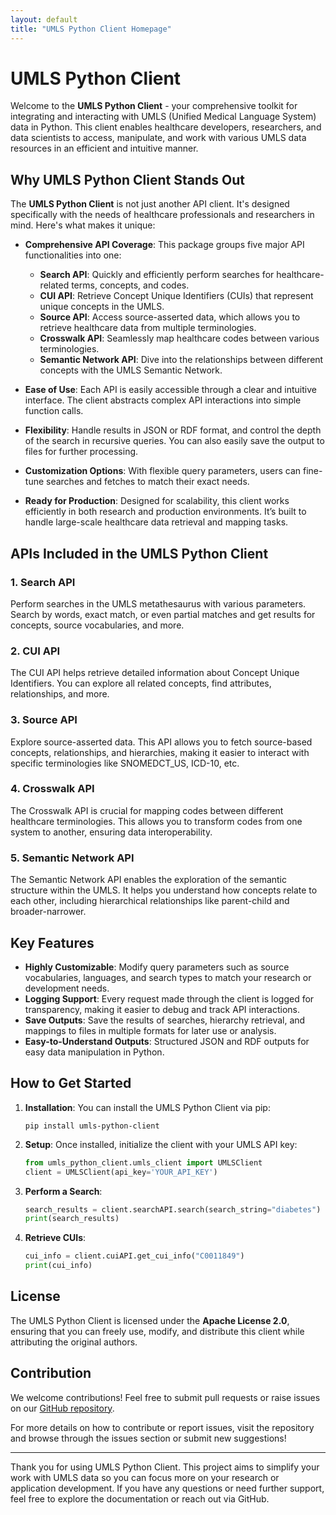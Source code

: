 ```yaml
---
layout: default
title: "UMLS Python Client Homepage"
---
```



# UMLS Python Client

Welcome to the **UMLS Python Client** - your comprehensive toolkit for integrating and interacting with UMLS (Unified Medical Language System) data in Python. This client enables healthcare developers, researchers, and data scientists to access, manipulate, and work with various UMLS data resources in an efficient and intuitive manner.

## Why UMLS Python Client Stands Out

The **UMLS Python Client** is not just another API client. It's designed specifically with the needs of healthcare professionals and researchers in mind. Here's what makes it unique:

- **Comprehensive API Coverage**: This package groups five major API functionalities into one:
    - **Search API**: Quickly and efficiently perform searches for healthcare-related terms, concepts, and codes.
    - **CUI API**: Retrieve Concept Unique Identifiers (CUIs) that represent unique concepts in the UMLS.
    - **Source API**: Access source-asserted data, which allows you to retrieve healthcare data from multiple terminologies.
    - **Crosswalk API**: Seamlessly map healthcare codes between various terminologies.
    - **Semantic Network API**: Dive into the relationships between different concepts with the UMLS Semantic Network.

- **Ease of Use**: Each API is easily accessible through a clear and intuitive interface. The client abstracts complex API interactions into simple function calls.

- **Flexibility**: Handle results in JSON or RDF format, and control the depth of the search in recursive queries. You can also easily save the output to files for further processing.

- **Customization Options**: With flexible query parameters, users can fine-tune searches and fetches to match their exact needs.

- **Ready for Production**: Designed for scalability, this client works efficiently in both research and production environments. It’s built to handle large-scale healthcare data retrieval and mapping tasks.

## APIs Included in the UMLS Python Client

### 1. Search API
Perform searches in the UMLS metathesaurus with various parameters. Search by words, exact match, or even partial matches and get results for concepts, source vocabularies, and more.

### 2. CUI API
The CUI API helps retrieve detailed information about Concept Unique Identifiers. You can explore all related concepts, find attributes, relationships, and more.

### 3. Source API
Explore source-asserted data. This API allows you to fetch source-based concepts, relationships, and hierarchies, making it easier to interact with specific terminologies like SNOMEDCT_US, ICD-10, etc.

### 4. Crosswalk API
The Crosswalk API is crucial for mapping codes between different healthcare terminologies. This allows you to transform codes from one system to another, ensuring data interoperability.

### 5. Semantic Network API
The Semantic Network API enables the exploration of the semantic structure within the UMLS. It helps you understand how concepts relate to each other, including hierarchical relationships like parent-child and broader-narrower.

## Key Features

- **Highly Customizable**: Modify query parameters such as source vocabularies, languages, and search types to match your research or development needs.
- **Logging Support**: Every request made through the client is logged for transparency, making it easier to debug and track API interactions.
- **Save Outputs**: Save the results of searches, hierarchy retrieval, and mappings to files in multiple formats for later use or analysis.
- **Easy-to-Understand Outputs**: Structured JSON and RDF outputs for easy data manipulation in Python.

## How to Get Started

1. **Installation**: You can install the UMLS Python Client via pip:
   ```
   pip install umls-python-client
   ```

2. **Setup**: Once installed, initialize the client with your UMLS API key:
   ```python
   from umls_python_client.umls_client import UMLSClient
   client = UMLSClient(api_key='YOUR_API_KEY')
   ```

3. **Perform a Search**:
   ```python
   search_results = client.searchAPI.search(search_string="diabetes")
   print(search_results)
   ```

4. **Retrieve CUIs**:
   ```python
   cui_info = client.cuiAPI.get_cui_info("C0011849")
   print(cui_info)
   ```

## License

The UMLS Python Client is licensed under the **Apache License 2.0**, ensuring that you can freely use, modify, and distribute this client while attributing the original authors.

## Contribution

We welcome contributions! Feel free to submit pull requests or raise issues on our [GitHub repository](https://github.com/palasht75/umls-client).

For more details on how to contribute or report issues, visit the repository and browse through the issues section or submit new suggestions!

---

Thank you for using UMLS Python Client. This project aims to simplify your work with UMLS data so you can focus more on your research or application development. If you have any questions or need further support, feel free to explore the documentation or reach out via GitHub.

